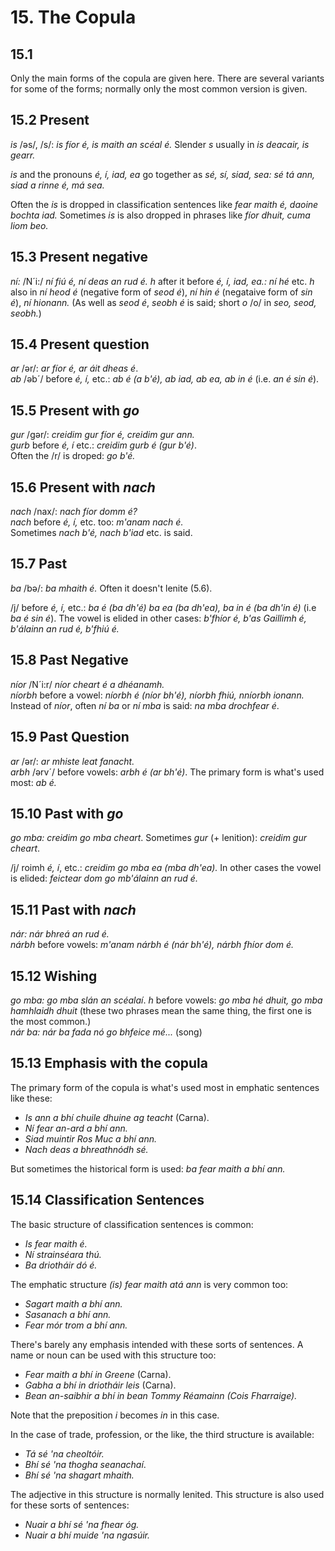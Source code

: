 # 15. The Copula
## 15.1
Only the main forms of the copula are given here. There are several variants for some of the forms; normally only the most common version is given.

## 15.2 Present
*is* /əs/, /s/: *is fíor é, is maith an scéal é.* Slender *s* usually in *is deacair, is gearr.*

*is* and the pronouns *é, í, iad, ea* go together as *sé, sí, siad, sea: sé tá ann, siad a rinne é, má sea.*

Often the *is* is dropped in classification sentences like *fear maith é, daoine bochta iad.* Sometimes *is* is also dropped in phrases like *fíor dhuit, cuma liom beo.*

## 15.3 Present negative
*ní:* /N´i:/ *ní fiú é, ní deas an rud é.* *h* after it before *é, í, iad, ea.: ní hé* etc. *h* also in *ní heod é* (negative form of *seod é*), *ní hin é* (negataive form of *sin é*), *ní hionann.* (As well as *seod é*, *seobh é* is said; short *o* /o/ in *seo, seod, seobh.*)

## 15.4 Present question
*ar* /ər/: *ar fíor é, ar áit dheas é*.  
*ab* /əb´/ before *é, í,* etc.: *ab é (a b'é), ab iad, ab ea, ab in é* (i.e. *an é sin é*).

## 15.5 Present with *go*
*gur* /gər/: *creidim gur fíor é, creidim gur ann.*  
*gurb* before *é, í* etc.: *creidim gurb é (gur b'é)*.  
Often the /r/ is droped: *go b'é.*

## 15.6 Present with *nach*
*nach* /nax/: *nach fíor domm é?*  
*nach* before *é, í,* etc. too: *m'anam nach é.*  
Sometimes *nach b'é, nach b'iad* etc. is said.

## 15.7 Past
*ba* /bə/: *ba mhaith é.* Often it doesn't lenite (5.6).

/j/ before *é, í,* etc.: *ba é (ba dh'é) ba ea (ba dh'ea), ba in é (ba dh'in é)* (i.e *ba é sin é*). The vowel is elided in other cases: *b'fhíor é, b'as Gaillimh é, b'álainn an rud é, b'fhiú é.*

## 15.8 Past Negative
*níor* /N´i:r/ *níor cheart é a dhéanamh.*  
*níorbh* before a vowel: *níorbh é (níor bh'é), níorbh fhiú, nníorbh ionann.*  
Instead of *níor*, often *ní ba* or *ní mba* is said: *na mba drochfear é*.

## 15.9 Past Question
*ar* /ər/: *ar mhiste leat fanacht.*  
*arbh* /ərv´/ before vowels: *arbh é (ar bh'é)*. The primary form is what's used most: *ab é.*

## 15.10 Past with *go*
*go mba: creidim go mba cheart*. Sometimes *gur* (+ lenition): *creidim gur cheart*.

/j/ roimh *é, í*, etc.: *creidim go mba ea (mba dh'ea).* In other cases the vowel is elided: *feictear dom go mb'álainn an rud é.*

## 15.11 Past with *nach*
*nár: nár bhreá an rud é.*  
*nárbh* before vowels: *m'anam nárbh é (nár bh'é), nárbh fhíor dom é.*

## 15.12 Wishing
*go mba: go mba slán an scéalaí*. *h* before vowels: *go mba hé dhuit, go mba hamhlaidh dhuit* (these two phrases mean the same thing, the first one is the most common.)  
*nár ba: nár ba fada nó go bhfeice mé...* (song)

## 15.13 Emphasis with the copula
The primary form of the copula is what's used most in emphatic sentences like these:
+ *Is ann a bhí chuile dhuine ag teacht* (Carna).
+ *Ní fear an-ard a bhí ann.*
+ *Siad muintir Ros Muc a bhí ann.*
+ *Nach deas a bhreathnódh sé.*

But sometimes the historical form is used: *ba fear maith a bhí ann.*

## 15.14 Classification Sentences
The basic structure of classification sentences is common:
+ *Is fear maith é.*
+ *Ní strainséara thú.*
+ *Ba driotháir dó é.*

The emphatic structure *(is) fear maith atá ann* is very common too:
+ *Sagart maith a bhí ann.*
+ *Sasanach a bhí ann.*
+ *Fear mór trom a bhí ann.*

There's barely any emphasis intended with these sorts of sentences. A name or noun can be used with this structure too:
+ *Fear maith a bhí in Greene* (Carna).
+ *Gabha a bhí in driotháir leis* (Carna).
+ *Bean an-saibhir a bhí in bean Tommy Réamainn (Cois Fharraige).*

Note that the preposition *i* becomes *in* in this case.

In the case of trade, profession, or the like, the third structure is available:
+ *Tá sé 'na cheoltóir.*
+ *Bhí sé 'na thogha seanachaí*.
+ *Bhí sé 'na shagart mhaith.*

The adjective in this structure is normally lenited. This structure is also used for these sorts of sentences:
+ *Nuair a bhí sé 'na fhear óg.*
+ *Nuair a bhí muide 'na ngasúir.*
